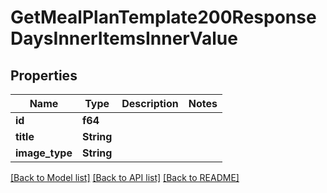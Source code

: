 # GetMealPlanTemplate200ResponseDaysInnerItemsInnerValue

## Properties

Name | Type | Description | Notes
------------ | ------------- | ------------- | -------------
**id** | **f64** |  | 
**title** | **String** |  | 
**image_type** | **String** |  | 

[[Back to Model list]](../README.md#documentation-for-models) [[Back to API list]](../README.md#documentation-for-api-endpoints) [[Back to README]](../README.md)



